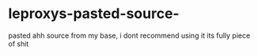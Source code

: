 # leproxys-pasted-source-
pasted ahh source from my base, i dont recommend using it its fully piece of shit
